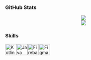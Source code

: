 ### GitHub Stats

<div align="center">
    <img src="https://github-readme-streak-stats.herokuapp.com/?user=1guccii&theme=dark&hide_border=true" /><br/>
    <img src="https://github-readme-stats.vercel.app/api/top-langs/?username=1guccii&theme=dark&hide_border=true&include_all_commits=true&count_private=false&layout=compact" />
</div>

<!-- Proudly created with GPRM ( https://gprm.itsvg.in ) -->

### Skills

<p align="left">
<a href="https://kotlinlang.org/" target="_blank" rel="noreferrer"><img src="https://raw.githubusercontent.com/danielcranney/readme-generator/main/public/icons/skills/kotlin-colored.svg" width="36" height="36" alt="Kotlin" /></a><a href="https://www.oracle.com/java/" target="_blank" rel="noreferrer"><img src="https://raw.githubusercontent.com/danielcranney/readme-generator/main/public/icons/skills/java-colored.svg" width="36" height="36" alt="Java" /></a><a href="https://firebase.google.com/" target="_blank" rel="noreferrer"><img src="https://raw.githubusercontent.com/danielcranney/readme-generator/main/public/icons/skills/firebase-colored.svg" width="36" height="36" alt="Firebase" /></a><a href="https://www.figma.com/" target="_blank" rel="noreferrer"><img src="https://raw.githubusercontent.com/danielcranney/readme-generator/main/public/icons/skills/figma-colored.svg" width="36" height="36" alt="Figma" /></a>
</p>
